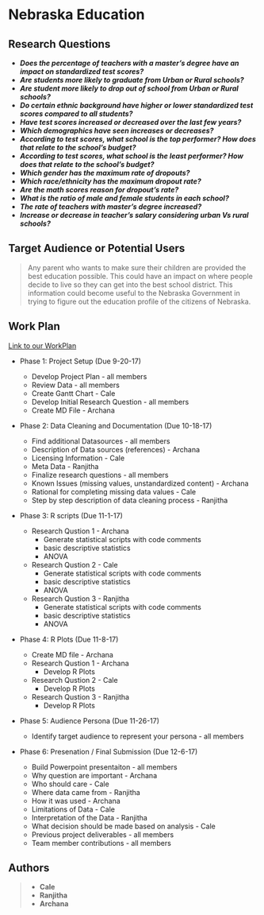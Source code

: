 # Nebraska Education

## **Research Questions**

* _**Does the percentage of teachers with a master’s degree have an impact on standardized test scores?**_
* _**Are students more likely to graduate from Urban or Rural schools?**_
* _**Are student more likely to drop out of school from Urban or Rural schools?**_
* _**Do certain ethnic background have higher or lower standardized test scores compared to all students?**_
* _**Have test scores increased or decreased over the last few years?**_
*	_**Which demographics have seen increases or decreases?**_
* _**According to test scores, what school is the top performer? How does that relate to the school’s budget?**_
* _**According to test scores, what school is the least performer? How does that relate to the school’s budget?**_
* _**Which gender has the maximum rate of dropouts?**_
*	_**Which race/ethnicity has the maximum dropout rate?**_
* _**Are the math scores reason for dropout’s rate?**_
*	_**What is the ratio of male and female students in each school?**_
*	_**The rate of teachers with master’s degree increased?**_
* _**Increase or decrease in teacher’s salary considering urban Vs rural schools?**_

## **Target Audience or Potential Users**

> Any parent who wants to make sure their children are provided the best education possible. This could have an impact on where people decide to live so they can get into the best school district. This information could become useful to the Nebraska Government in trying to figure out the education profile of the citizens of Nebraska.

## **Work Plan**
[Link to our WorkPlan](https://github.com/ArchanaRaghu512/ISQA8086-Team1/blob/master/Deliverables/WorkPlanAndRQ's/Team%20Project%20Plan%20%26%20Gantt%20Chart.pdf)
* Phase 1: Project Setup (Due 9-20-17)
  * Develop Project Plan - all members
  * Review Data - all members
  * Create Gantt Chart - Cale
  * Develop Initial Research Question - all members
  * Create MD File - Archana

* Phase 2: Data Cleaning and Documentation (Due 10-18-17)
  * Find additional Datasources - all members
  * Description of Data sources (references) - Archana
  * Licensing Information - Cale
  * Meta Data - Ranjitha
  * Finalize research questions - all members
  * Known Issues (missing values, unstandardized content) - Archana
  * Rational for completing missing data values - Cale
  * Step by step description of data cleaning process - Ranjitha

* Phase 3: R scripts (Due 11-1-17)
  * Research Qustion 1 - Archana
    * Generate statistical scripts with code comments
    * basic descriptive statistics
    * ANOVA
  * Research Qustion 2 - Cale
    * Generate statistical scripts with code comments
    * basic descriptive statistics
    * ANOVA
  * Research Qustion 3 - Ranjitha
    * Generate statistical scripts with code comments
    * basic descriptive statistics
    * ANOVA

* Phase 4: R Plots (Due 11-8-17)
  * Create MD file - Archana
  * Research Qustion 1 - Archana
    * Develop R Plots
  * Research Qustion 2 - Cale
    * Develop R Plots
  * Research Qustion 3 - Ranjitha
    * Develop R Plots

* Phase 5: Audience Persona (Due 11-26-17)
  * Identify target audience to represent your persona  - all members

* Phase 6: Presenation / Final Submission (Due 12-6-17)
  * Build Powerpoint presentaiton - all members
  * Why question are important - Archana
  * Who should care - Cale
  * Where data came from - Ranjitha
  * How it was used - Archana
  * Limitations of Data - Cale
  * Interpretation of the Data - Ranjitha
  * What decision should be made based on analysis - Cale
  * Previous project deliverables - all members
  * Team member contributions - all members

## Authors

> * **Cale**
> * **Ranjitha**
> * **Archana**

